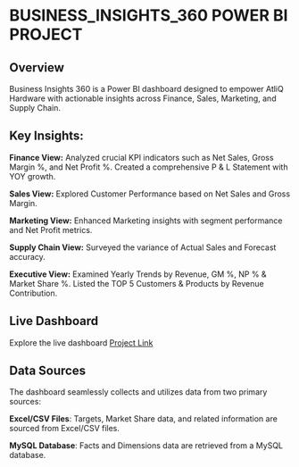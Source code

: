 # BUSINESS_INSIGHTS_360 POWER BI PROJECT

## Overview
Business Insights 360 is a Power BI dashboard designed to empower AtliQ Hardware with actionable insights across Finance, Sales, Marketing, and Supply Chain.

## Key Insights:

**Finance View:** Analyzed crucial KPI indicators such as Net Sales, Gross Margin %, and Net Profit %. Created a comprehensive P & L Statement with YOY growth.

**Sales View:** Explored Customer Performance based on Net Sales and Gross Margin.

**Marketing View:** Enhanced Marketing insights with segment performance and Net Profit metrics.

**Supply Chain View:** Surveyed the variance of Actual Sales and Forecast accuracy.

**Executive View:** Examined Yearly Trends by Revenue, GM %, NP % & Market Share %. Listed the TOP 5 Customers & Products by Revenue Contribution.


## Live Dashboard
Explore the live dashboard [Project Link](https://app.powerbi.com/view?r=eyJrIjoiNDc2ZmJlZGEtZWQwNC00OGU5LTg5MjItNjBhY2I3Mzk5YjMxIiwidCI6ImM2ZTU0OWIzLTVmNDUtNDAzMi1hYWU5LWQ0MjQ0ZGM1YjJjNCJ9)
## Data Sources
The dashboard seamlessly collects and utilizes data from two primary sources:

**Excel/CSV Files**: Targets, Market Share data, and related information are sourced from Excel/CSV files.

**MySQL Database**: Facts and Dimensions data are retrieved from a MySQL database.
